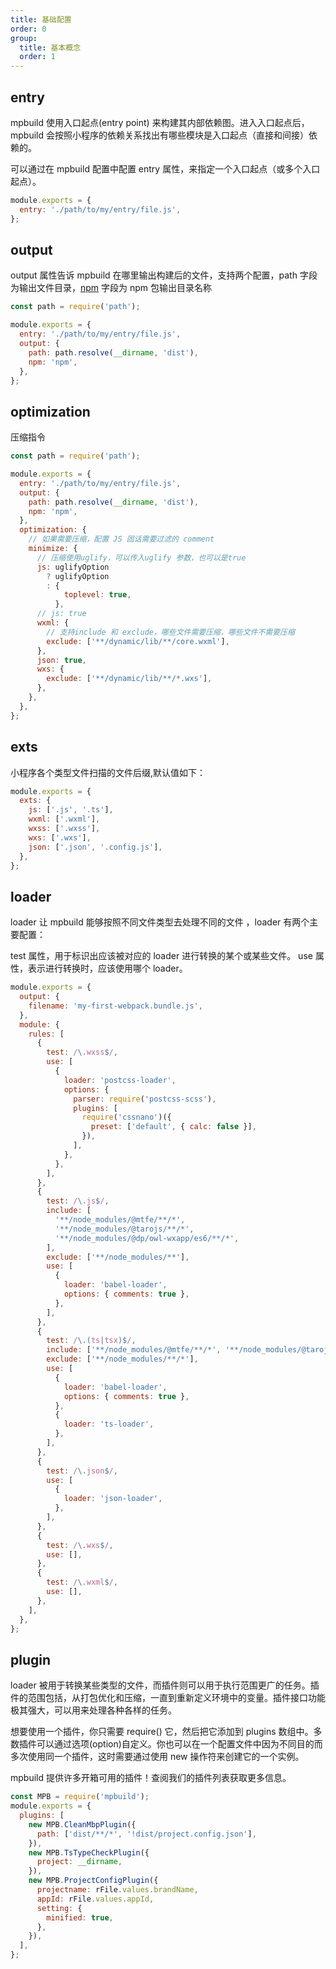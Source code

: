 ```yaml
---
title: 基础配置
order: 0
group:
  title: 基本概念
  order: 1
---
```


## entry

mpbuild 使用入口起点(entry point) 来构建其内部依赖图。进入入口起点后，mpbuild 会按照小程序的依赖关系找出有哪些模块是入口起点（直接和间接）依赖的。

可以通过在 mpbuild 配置中配置 entry 属性，来指定一个入口起点（或多个入口起点）。

```javascript
module.exports = {
  entry: './path/to/my/entry/file.js',
};
```

## output

output 属性告诉 mpbuild 在哪里输出构建后的文件，支持两个配置，path 字段为输出文件目录，[npm](./npm) 字段为 npm 包输出目录名称

```javascript
const path = require('path');

module.exports = {
  entry: './path/to/my/entry/file.js',
  output: {
    path: path.resolve(__dirname, 'dist'),
    npm: 'npm',
  },
};
```

[comment]: <> (## platform)

[comment]: <> (mpbuild 支持[多态协议]&#40;./poly&#41; platform 字段指定当前构建的是哪个平台的字段)

## optimization

压缩指令

```javascript
const path = require('path');

module.exports = {
  entry: './path/to/my/entry/file.js',
  output: {
    path: path.resolve(__dirname, 'dist'),
    npm: 'npm',
  },
  optimization: {
    // 如果需要压缩，配置 JS 固话需要过滤的 comment
    minimize: {
      // 压缩使用uglify，可以传入uglify 参数，也可以是true
      js: uglifyOption
        ? uglifyOption
        : {
            toplevel: true,
          },
      // js: true
      wxml: {
        // 支持include 和 exclude，哪些文件需要压缩，哪些文件不需要压缩
        exclude: ['**/dynamic/lib/**/core.wxml'],
      },
      json: true,
      wxs: {
        exclude: ['**/dynamic/lib/**/*.wxs'],
      },
    },
  },
};
```

## exts

小程序各个类型文件扫描的文件后缀,默认值如下：

```javascript
module.exports = {
  exts: {
    js: ['.js', '.ts'],
    wxml: ['.wxml'],
    wxss: ['.wxss'],
    wxs: ['.wxs'],
    json: ['.json', '.config.js'],
  },
};
```

## loader

loader 让 mpbuild 能够按照不同文件类型去处理不同的文件 ，loader 有两个主要配置：

test 属性，用于标识出应该被对应的 loader 进行转换的某个或某些文件。
use 属性，表示进行转换时，应该使用哪个 loader。

```javascript
module.exports = {
  output: {
    filename: 'my-first-webpack.bundle.js',
  },
  module: {
    rules: [
      {
        test: /\.wxss$/,
        use: [
          {
            loader: 'postcss-loader',
            options: {
              parser: require('postcss-scss'),
              plugins: [
                require('cssnano')({
                  preset: ['default', { calc: false }],
                }),
              ],
            },
          },
        ],
      },
      {
        test: /\.js$/,
        include: [
          '**/node_modules/@mtfe/**/*',
          '**/node_modules/@tarojs/**/*',
          '**/node_modules/@dp/owl-wxapp/es6/**/*',
        ],
        exclude: ['**/node_modules/**'],
        use: [
          {
            loader: 'babel-loader',
            options: { comments: true },
          },
        ],
      },
      {
        test: /\.(ts|tsx)$/,
        include: ['**/node_modules/@mtfe/**/*', '**/node_modules/@tarojs/**/*'],
        exclude: ['**/node_modules/**/*'],
        use: [
          {
            loader: 'babel-loader',
            options: { comments: true },
          },
          {
            loader: 'ts-loader',
          },
        ],
      },
      {
        test: /\.json$/,
        use: [
          {
            loader: 'json-loader',
          },
        ],
      },
      {
        test: /\.wxs$/,
        use: [],
      },
      {
        test: /\.wxml$/,
        use: [],
      },
    ],
  },
};
```

## plugin

loader 被用于转换某些类型的文件，而插件则可以用于执行范围更广的任务。插件的范围包括，从打包优化和压缩，一直到重新定义环境中的变量。插件接口功能极其强大，可以用来处理各种各样的任务。

想要使用一个插件，你只需要 require() 它，然后把它添加到 plugins 数组中。多数插件可以通过选项(option)自定义。你也可以在一个配置文件中因为不同目的而多次使用同一个插件，这时需要通过使用 new 操作符来创建它的一个实例。

mpbuild 提供许多开箱可用的插件！查阅我们的插件列表获取更多信息。

```javascript
const MPB = require('mpbuild');
module.exports = {
  plugins: [
    new MPB.CleanMbpPlugin({
      path: ['dist/**/*', '!dist/project.config.json'],
    }),
    new MPB.TsTypeCheckPlugin({
      project: __dirname,
    }),
    new MPB.ProjectConfigPlugin({
      projectname: rFile.values.brandName,
      appId: rFile.values.appId,
      setting: {
        minified: true,
      },
    }),
  ],
};
```

